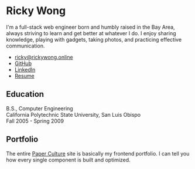 # Ricky Wong
I'm a full-stack web engineer born and humbly raised in the Bay Area, always striving to learn and get better at whatever I do. I enjoy sharing knowledge, playing with gadgets, taking photos, and practicing effective communication.
 * <ricky@rickywong.online>
 * [GitHub](https://github.com/rwong48)
 * [LinkedIn](https://www.linkedin.com/in/rickylwong/)
 * [Resume](https://drive.google.com/open?id=1AQnnbJBsDV-Z7_BEDhE_wzxIYPl0cLJ_)

## Education
B.S., Computer Engineering<br/>
California Polytechnic State University, San Luis Obispo<br/>
Fall 2005 - Spring 2009

## Portfolio
The entire [Paper Culture](https://www.paperculture.com) site is basically my frontend portfolio. I can tell you how every single component is built and optimized.
